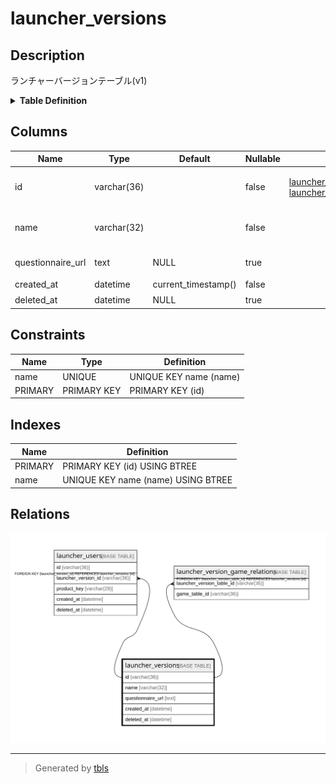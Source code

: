 # launcher_versions

## Description

ランチャーバージョンテーブル(v1)

<details>
<summary><strong>Table Definition</strong></summary>

```sql
CREATE TABLE `launcher_versions` (
  `id` varchar(36) NOT NULL,
  `name` varchar(32) NOT NULL,
  `questionnaire_url` text DEFAULT NULL,
  `created_at` datetime NOT NULL DEFAULT current_timestamp(),
  `deleted_at` datetime DEFAULT NULL,
  PRIMARY KEY (`id`),
  UNIQUE KEY `name` (`name`)
) ENGINE=InnoDB DEFAULT CHARSET=utf8mb4
```

</details>

## Columns

| Name | Type | Default | Nullable | Children | Parents | Comment |
| ---- | ---- | ------- | -------- | -------- | ------- | ------- |
| id | varchar(36) |  | false | [launcher_users](launcher_users.md) [launcher_version_game_relations](launcher_version_game_relations.md) |  | ランチャーバージョンUUID |
| name | varchar(32) |  | false |  |  | ランチャーバージョン名 |
| questionnaire_url | text | NULL | true |  |  | アンケートURL |
| created_at | datetime | current_timestamp() | false |  |  | 作成日時 |
| deleted_at | datetime | NULL | true |  |  | 削除日時 |

## Constraints

| Name | Type | Definition |
| ---- | ---- | ---------- |
| name | UNIQUE | UNIQUE KEY name (name) |
| PRIMARY | PRIMARY KEY | PRIMARY KEY (id) |

## Indexes

| Name | Definition |
| ---- | ---------- |
| PRIMARY | PRIMARY KEY (id) USING BTREE |
| name | UNIQUE KEY name (name) USING BTREE |

## Relations

![er](launcher_versions.svg)

---

> Generated by [tbls](https://github.com/k1LoW/tbls)
